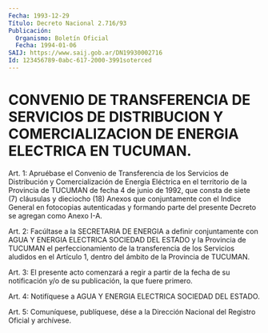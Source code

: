 ```yaml
---
Fecha: 1993-12-29
Título: Decreto Nacional 2.716/93
Publicación:
  Organismo: Boletín Oficial
  Fecha: 1994-01-06
SAIJ: https://www.saij.gob.ar/DN19930002716
Id: 123456789-0abc-617-2000-3991soterced
---
```

# CONVENIO DE TRANSFERENCIA DE SERVICIOS DE DISTRIBUCION Y COMERCIALIZACION DE ENERGIA ELECTRICA EN TUCUMAN.

<a id="1"></a>
Art. 1: Apruébase el Convenio de Transferencia de los Servicios de Distribución  y  Comercialización  de  Energía  Eléctrica  en el territorio  de la Provincia de TUCUMAN de fecha 4 de junio de 1992, que consta de  siete  (7)  cláusulas  y  dieciocho  (18) Anexos que conjuntamente  con  el Indice General en fotocopias autenticadas  y formando parte del presente  Decreto  se  agregan  como  Anexo I-A.

<a id="2"></a>
Art.  2:  Facúltase  a  la  SECRETARIA  DE  ENERGIA  a definir conjuntamente  con  AGUA Y ENERGIA ELECTRICA SOCIEDAD DEL ESTADO  y la Provincia de TUCUMAN  el  perfeccionamiento  de la transferencia de los Servicios aludidos en el Artículo 1, dentro  del  ámbito  de la Provincia de TUCUMAN.

<a id="3"></a>
Art. 3: El presente acto comenzará a regir a partir de la fecha de su  notificación  y/o  de  su publicación, la que fuere primero.

<a id="4"></a>
Art.  4:  Notifíquese  a AGUA Y ENERGIA ELECTRICA SOCIEDAD DEL ESTADO.

<a id="5"></a>
Art.  5: Comuníquese, publíquese, dése a la Dirección Nacional del Registro Oficial y archívese.